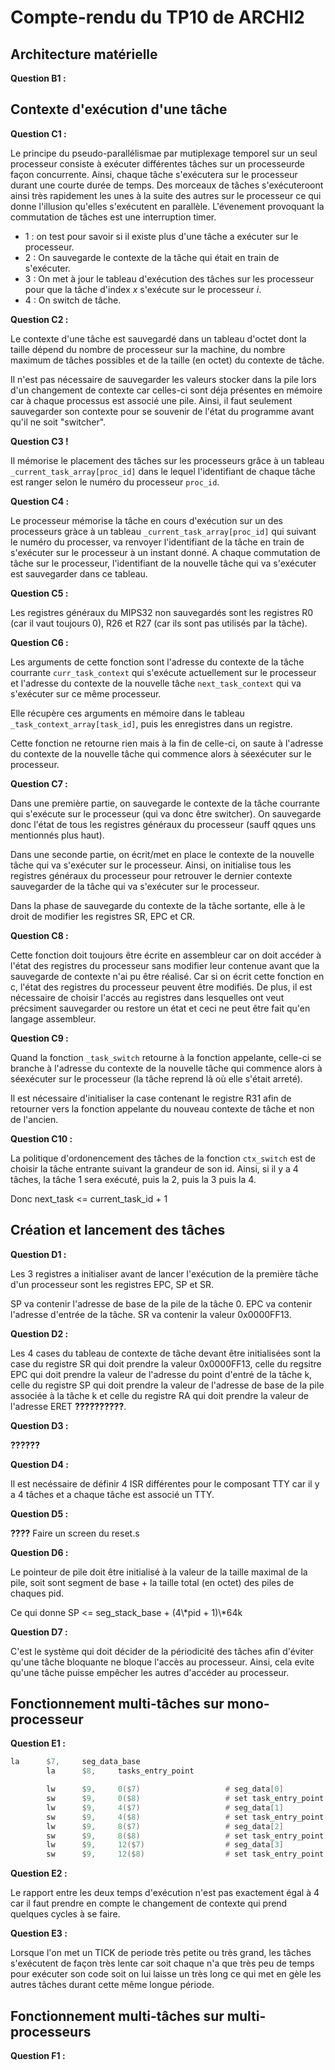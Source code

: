 # Compte-rendu du TP10 de ARCHI2

## Architecture matérielle

__Question B1 :__

## Contexte d'exécution d'une tâche

__Question C1 :__

Le principe du pseudo-parallélismae par mutiplexage temporel sur un seul processeur consiste à exécuter différentes tâches sur un processeurde façon concurrente. Ainsi, chaque tâche s'exécutera sur le processeur durant une courte durée de temps. Des morceaux de tâches s'exécuteroont ainsi très rapidement les unes à la suite des autres sur le processeur ce qui donne l'illusion qu'elles s'exécutent en parallèle.
L'évenement provoquant la commutation de tâches est une interruption timer.

- 1 : on test pour savoir si il existe plus d'une tâche a exécuter sur le processeur.
- 2 : On sauvegarde le contexte de la tâche qui était en train de s'exécuter.
- 3 : On met à jour le tableau d'exécution des tâches sur les processeur pour que la tâche d'index _x_ s'exécute sur le processeur _i_.
- 4 : On switch de tâche.

__Question C2 :__

Le contexte d'une tâche est sauvegardé dans un tableau d'octet dont la taille dépend du nombre de processeur sur la machine, du nombre maximum de tâches possibles et de la taille (en octet) du contexte de tâche.

Il n'est pas nécessaire de sauvegarder les valeurs stocker dans la pile lors d'un changement de contexte car celles-ci sont déja présentes en mémoire car à chaque processus est associé une pile. Ainsi, il faut seulement sauvegarder son contexte pour se souvenir de l'état du programme avant qu'il ne soit "switcher".

__Question C3 !__

Il mémorise le placement des tâches sur les processeurs grâce à un tableau `_current_task_array[proc_id]` dans le lequel l'identifiant de chaque tâche est ranger selon le numéro du processeur `proc_id`.

__Question C4 :__

Le processeur mémorise la tâche en cours d'exécution sur un des processeurs gràce à un tableau `_current_task_array[proc_id]` qui suivant le numéro du processer, va renvoyer l'identifiant de la tâche en train de s'exécuter sur le processeur à un instant donné. A chaque commutation de tâche sur le processeur, l'identifiant de la nouvelle tâche qui va s'exécuter est sauvegarder dans ce tableau.

__Question C5 :__

Les registres généraux du MIPS32 non sauvegardés sont les registres R0 (car il vaut toujours 0), R26 et R27 (car ils sont pas utilisés par la tâche).

__Question C6 :__

Les arguments de cette fonction sont l'adresse du contexte de la tâche courrante `curr_task_context` qui s'exécute actuellement sur le processeur et l'adresse du contexte de la nouvelle tâche `next_task_context` qui va s'exécuter sur ce même processeur.

Elle récupère ces arguments en mémoire dans le tableau `_task_context_array[task_id]`, puis les enregistres dans un registre.

Cette fonction ne retourne rien mais à la fin de celle-ci, on saute à l'adresse du contexte de la nouvelle tâche qui commence alors à séexécuter sur le processeur.

__Question C7 :__

Dans une première partie, on sauvegarde le contexte de la tâche courrante qui s'exécute sur le processeur (qui va donc être switcher). On sauvegarde donc l'état de tous les registres généraux du processeur (sauff qques uns mentionnés plus haut).

Dans une seconde partie, on écrit/met en place le contexte de la nouvelle tâche qui va s'exécuter sur le processeur. Ainsi, on initialise tous les registres généraux du processeur pour retrouver le dernier contexte sauvegarder de la tâche qui va s'exécuter sur le processeur.

Dans la phase de sauvegarde du contexte de la tâche sortante, elle à le droit de modifier les registres SR, EPC et CR.

__Question C8 :__

Cette fonction doit toujours être écrite en assembleur car on doit accéder à l'état des registres du processeur sans modifier leur contenue avant que la sauvegarde de contexte n'ai pu être réalisé. Car si on écrit cette fonction en c, l'état des registres du processeur peuvent être modifiés. De plus, il est nécessaire de choisir l'accés au registres dans lesquelles ont veut précsiment sauvegarder ou restore un état et ceci ne peut être fait qu'en langage assembleur.

__Question C9 :__

Quand la fonction `_task_switch` retourne à la fonction appelante, celle-ci se branche à l'adresse du contexte de la nouvelle tâche qui commence alors à séexécuter sur le processeur (la tâche reprend là où elle s'était arreté).

Il est nécessaire d'initialiser la case contenant le registre R31 afin de retourner vers la fonction appelante du nouveau contexte de tâche et non de l'ancien.

__Question C10 :__

La politique d'ordonencement des tâches de la fonction `ctx_switch` est de choisir la tâche entrante suivant la grandeur de son id. Ainsi, si il y a 4 tâches, la tâche 1 sera exécuté, puis la 2, puis la 3 puis la 4. 

Donc next_task <= current_task_id + 1

## Création et lancement des tâches

__Question D1 :__

Les 3 registres a initialiser avant de lancer l'exécution de la première tâche d'un processeur sont les registres EPC, SP et SR.

SP va contenir l'adresse de base de la pile de la tâche 0.
EPC va contenir l'adresse d'entrée de la tâche.
SR va contenir la valeur 0x0000FF13.

__Question D2 :__

Les 4 cases du tableau de contexte de tâche devant être initialisées sont la case du registre SR qui doit prendre la valeur 0x0000FF13, celle du regsitre EPC qui doit prendre la valeur de l'adresse du point d'entré de la tâche k, celle du registre SP qui doit prendre la valeur de l'adresse de base de la pile associée à la tâche k et celle du registre RA qui doit prendre la valeur de l'adresse ERET __??????????__.

__Question D3 :__

__??????__

__Question D4 :__

Il est necéssaire de définir 4 ISR différentes pour le composant TTY car il y a 4 tâches et a chaque tâche est associé un TTY.

__Question D5 :__

__????__ Faire un screen du reset.s

__Question D6 :__

Le pointeur de pile doit être initialisé à la valeur de la taille maximal de la pile, soit sont segment de base + la taille total (en octet) des piles de chaques pid.

Ce qui donne SP <= seg_stack_base + (4\\\*pid + 1)\\\*64k

__Question D7 :__

C'est le système qui doit décider de la périodicité des tâches afin d'éviter qu'une tâche bloquante ne bloque l'accès au processeur. Ainsi, cela evite qu'une tâche puisse empêcher les autres d'accéder au processeur.

## Fonctionnement multi-tâches sur mono-processeur

__Question E1 :__

```asm
la      $7,     seg_data_base
        la      $8,     tasks_entry_point

        lw      $9,     0($7)                   # seg_data[0] 
        sw      $9,     0($8)                   # set task_entry_point[0]
        lw      $9,     4($7)                   # seg_data[1]
        sw      $9,     4($8)                   # set task_entry_point[1]
        lw      $9,     8($7)                   # seg_data[2]
        sw      $9,     8($8)                   # set task_entry_point[2]
        lw      $9,     12($7)                  # seg_data[3]
        sw      $9,     12($8)                  # set task_entry_point[3]
```
__Question E2 :__

Le rapport entre les deux temps d'exécution n'est pas exactement égal à 4 car il faut prendre en compte le changement de contexte qui prend quelques cycles à se faire.

__Question E3 :__

Lorsque l'on met un TICK de periode très petite ou très grand, les tâches s'exécutent de façon très lente car soit chaque n'a que très peu de temps pour exécuter son code soit on lui laisse un très long ce qui met en gèle les autres tâches durant cette même longue période.

## Fonctionnement multi-tâches sur multi-processeurs

__Question F1 :__


